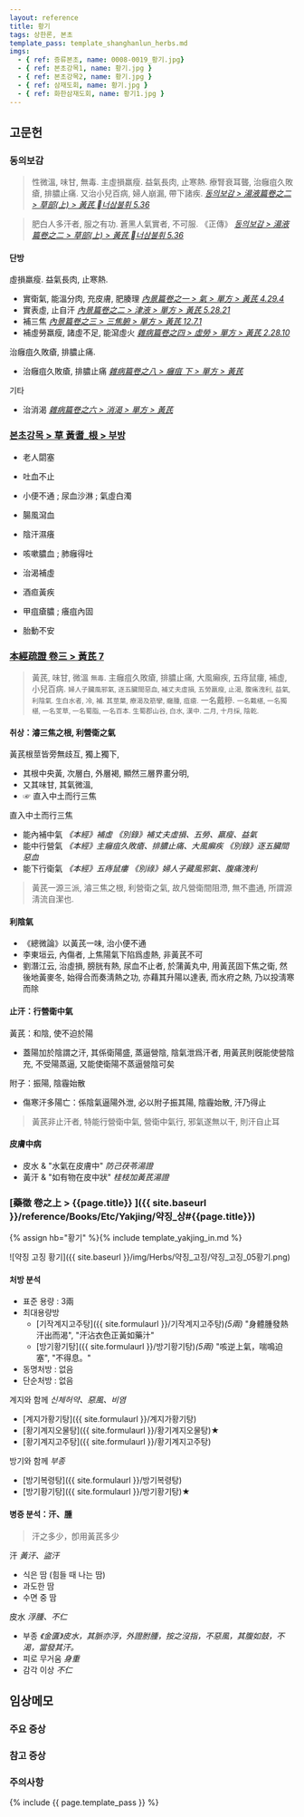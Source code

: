 ```yaml
---
layout: reference
title: 황기
tags: 상한론, 본초
template_pass: template_shanghanlun_herbs.md
imgs:
  - { ref: 증류본초, name: 0008-0019_황기.jpg}
  - { ref: 본초강목1, name: 황기.jpg }
  - { ref: 본초강목2, name: 황기.jpg }
  - { ref: 삼재도회, name: 황기.jpg }
  - { ref: 화한삼재도회, name: 황기1.jpg }
---
```


## 고문헌


### 동의보감

> 性微溫, 味甘, 無毒. 主虛損羸瘦. 益氣長肉, 止寒熱. 療腎衰耳聾, 治癰疽久敗瘡, 排膿止痛. 又治小兒百病, 婦人崩漏, 帶下諸疾. _[동의보감 > 湯液篇卷之二 > 草部(上) >  黃芪 너삼불휘 5.36 ](https://mediclassics.kr/books/8/volume/21/#content_1431)_

> 肥白人多汗者, 服之有功. 蒼黑人氣實者, 不可服. 《正傳》 _[동의보감 > 湯液篇卷之二 > 草部(上) >  黃芪 너삼불휘 5.36 ](https://mediclassics.kr/books/8/volume/21/#content_1431)_

#### 단방

虛損羸瘦. 益氣長肉, 止寒熱.
* 實衛氣, 能溫分肉, 充皮膚, 肥腠理 _[內景篇卷之一 > 氣 > 單方 >  黃芪 4.29.4](https://mediclassics.kr/books/8/volume/1/#content_806)_
* 實表虛, 止自汗 _[內景篇卷之二 > 津液 > 單方 >  黃芪 5.28.21](https://mediclassics.kr/books/8/volume/2/#content_1036)_
* 補三焦 _[內景篇卷之三 > 三焦腑 > 單方 >  黃芪 12.7.1](https://mediclassics.kr/books/8/volume/3/#content_1057)_
* 補虛勞羸瘦, 諸虛不足, 能瀉虛火 _[雜病篇卷之四 > 虛勞 > 單方 >  黃芪 2.28.10](https://mediclassics.kr/books/8/volume/12/#content_1084)_

治癰疽久敗瘡, 排膿止痛.
* 治癰疽久敗瘡, 排膿止痛 _[雜病篇卷之八 > 癰疽 下 > 單方 > 黃芪](https://mediclassics.kr/books/8/volume/16#content_381)_

기타
* 治消渴 _[雜病篇卷之六 > 消渴 > 單方 > 黃芪](https://mediclassics.kr/books/8/volume/14#content_1122)_

### [본초강목 > 草	黃耆_根 > 부방]()

* 老人閟塞
* 吐血不止
* 小便不通 ; 尿血沙淋 ; 氣虛白濁
* 腸風瀉血
* 陰汗濕癢

* 咳嗽膿血 ; 肺癰得吐
* 治渴補虛
* 酒疸黃疾
* 甲疽瘡膿 ; 癢疽內固

* 胎動不安


### [本經疏證 卷三 > 黃芪 7](https://mediclassics.kr/books/154/volume/3/#content_68)

> 黃芪, 味甘, 微溫 <small>無毒</small>. 主癰疽久敗瘡, 排膿止痛, 大風癩疾, 五痔鼠瘻, 補虛, 小兒百病. <small>婦人子臟風邪氣, 逐五臟間惡血, 補丈夫虛損, 五勞羸瘦, 止渴, 腹痛洩利, 益氣, 利陰氣. 生白水者, 冷, 補. 其莖葉, 療渴及筋攣, 癰腫, 疽瘡.</small> 一名戴糝. <small>一名戴椹, 一名獨椹, 一名芰草, 一名蜀脂, 一名百本. 生蜀郡山谷, 白水, 漢中. 二月, 十月採, 陰乾.</small>


#### 취상：濬三焦之根, 利營衛之氣

黃芪根莖皆旁無歧互, 獨上獨下,
* 其根中央黃, 次層白, 外層褐, 顯然三層界畫分明,
* 又其味甘, 其氣微溫,
* ☞ 直入中土而行三焦

直入中土而行三焦
* 能內補中氣 _《本經》補虛_ _《別錄》補丈夫虛損、五勞、羸瘦、益氣_
* 能中行營氣 _《本經》主癰疽久敗瘡、排膿止痛、大風癩疾_ _《別錄》逐五臟間惡血_
* 能下行衛氣 _《本經》五痔鼠瘻_ _《別祿》婦人子藏風邪氣、腹痛洩利_

> 黃芪一源三派, 濬三焦之根, 利營衛之氣, 故凡營衛間阻滯, 無不盡通, 所謂源淸流自潔也.

#### 利陰氣

* 《總微論》以黃芪一味, 治小便不通
* 李東垣云, 內傷者, 上焦陽氣下陷爲虛熱, 非黃芪不可
* 劉潛江云, 治虛損, 膀胱有熱, 尿血不止者, 於蒲黃丸中, 用黃芪固下焦之衛, 然後地黃麥冬, 始得合而奏淸熱之功, 亦藉其升陽以達表, 而水府之熱, 乃以投淸寒而除

#### 止汗：行營衛中氣

黃芪：和陰, 使不迫於陽
* 蓋陽加於陰謂之汗, 其係衛陽盛, 蒸逼營陰, 陰氣泄爲汗者, 用黃芪則旣能使營陰充, 不受陽蒸逼, 又能使衛陽不蒸逼營陰可矣

附子：振陽, 陰霾始散
* 傷寒汗多陽亡：係陰氣逼陽外泄, 必以附子振其陽, 陰霾始散, 汗乃得止

> 黃芪非止汗者, 特能行營衛中氣, 營衛中氣行, 邪氣遂無以干, 則汗自止耳

#### 皮膚中病

* 皮水 & "水氣在皮膚中" _防己茯苓湯證_
* 黃汗 & "如有物在皮中狀" _桂枝加黃芪湯證_




### [藥徵 卷之上 > {{page.title}} ]({{ site.baseurl }}/reference/Books/Etc/Yakjing/약징_상#{{page.title}})

{% assign hb="황기" %}{% include template_yakjing_in.md %}

![약징 고징 황기]({{ site.baseurl }}/img/Herbs/약징_고징/약징_고징_05황기.png)


#### 처방 분석

* 표준 용량 : 3兩
* 최대용량방
  - [기작계지고주탕]({{ site.formulaurl }}/기작계지고주탕)_(5兩)_ "身體腫發熱汗出而渴", "汗沾衣色正黃如藥汁"
  - [방기황기탕]({{ site.formulaurl }}/방기황기탕)_(5兩)_ "咳逆上氣，喘鳴迫塞", "不得息。"
* 동명처방 : 없음
* 단순처방 : 없음

계지와 함께 _신체허약、惡風、비염_
* [계지가황기탕]({{ site.formulaurl }}/계지가황기탕)
* [황기계지오물탕]({{ site.formulaurl }}/황기계지오물탕)★
* [황기계지고주탕]({{ site.formulaurl }}/황기계지고주탕)

방기와 함께 _부종_
* [방기복령탕]({{ site.formulaurl }}/방기복령탕)
* [방기황기탕]({{ site.formulaurl }}/방기황기탕)★



#### 병증 분석：汗、腫

> 汗之多少，卽用黃芪多少

汗 _黃汗、盜汗_
* 식은 땀 (힘들 때 나는 땀)
* 과도한 땀
* 수면 중 땀

皮水 _浮腫、不仁_
* 부종 _《金匱》皮水，其脈亦浮，外證胕腫，按之沒指，不惡風，其腹如鼓，不渴，當發其汗。_
* 피로 무거움 _身重_
* 감각 이상 _不仁_


## 임상메모




### 주요 증상



### 참고 증상





### 주의사항





{% include {{ page.template_pass }} %}
